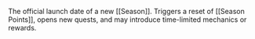 The official launch date of a new [[Season]]. Triggers a reset of [[Season Points]], opens new quests, and may introduce time-limited mechanics or rewards.

